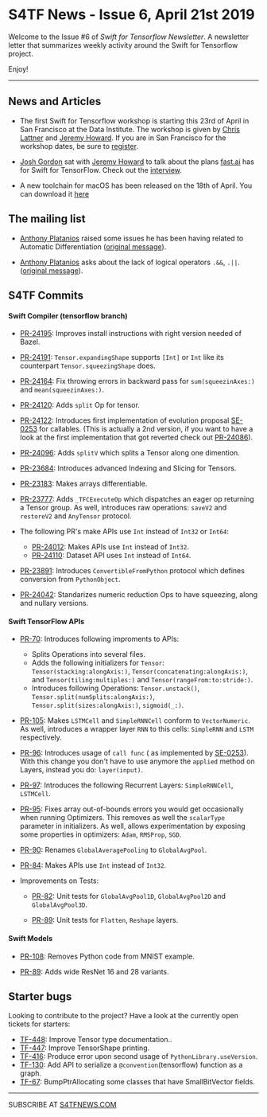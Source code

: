 S4TF News - Issue 6, April 21st 2019
===================

Welcome to the Issue #6 of *Swift for Tensorflow Newsletter*. A newsletter letter that summarizes weekly activity around the Swift for Tensorflow project.

Enjoy!

---

## News and Articles

* The first Swift for Tensorflow workshop is starting this 23rd of April in San Francisco at the Data Institute. The workshop is given by [Chris Lattner](https://twitter.com/clattner_llvm) and [Jeremy Howard](https://twitter.com/jeremyphoward). If you are in San Francisco for the workshop dates, be sure to [register](http://rsvp.usfca.edu/events/fast-ai-swift-for-tensorflow-workshop-the-data-institute/event-summary-8472634ee3d24af6862968edfbb6dcae.aspx).

* [Josh Gordon](https://twitter.com/random_forests) sat with  [Jeremy Howard](https://twitter.com/jeremyphoward) to talk about the plans [fast.ai](https://www.fast.ai/) has for Swift for TensorFlow. Check out the [interview](https://www.youtube.com/watch?v=drSpCwDFwnM).

* A new toolchain for macOS has been released on the 18th of April. You can download it [here](https://storage.googleapis.com/swift-tensorflow/mac/swift-tensorflow-DEVELOPMENT-2019-04-18-a-osx.pkg)

## The mailing list

* [Anthony Platanios](https://twitter.com/eaplatanios) raised some issues he has been having related to Automatic Differentiation ([original message](https://groups.google.com/a/tensorflow.org/d/msg/swift/a5vaC2GTY_w/rOHAlCzNCAAJ)).


* [Anthony Platanios](https://twitter.com/eaplatanios) asks about the lack of logical operators `.&&`, `.||`. ([original message](https://groups.google.com/a/tensorflow.org/d/msg/swift/K0C3ePC05UY/R8S7somQCwAJ)).


## S4TF Commits

#### Swift Compiler (tensorflow branch)

* [PR-24195](https://github.com/apple/swift/pull/24195): Improves install instructions with right version needed of Bazel.

* [PR-24191](https://github.com/apple/swift/pull/24191): `Tensor.expandingShape` supports `[Int]` or `Int` like its counterpart `Tensor.squeezingShape` does.

* [PR-24164](https://github.com/apple/swift/pull/24164): Fix throwing errors in backward pass for `sum(squeezinAxes:)` and `mean(squeezinAxes:)`.

* [PR-24120](https://github.com/apple/swift/pull/24120): Adds `split` Op for tensor.

* [PR-24122](https://github.com/apple/swift/pull/24122): Introduces first implementation of evolution proposal [SE-0253](https://github.com/apple/swift-evolution/blob/master/proposals/0253-callable.md) for callables. (This is actually a 2nd version, if you want to have a look at the first implementation that got reverted check out [PR-24086](https://github.com/apple/swift/pull/24086)).

* [PR-24096](https://github.com/apple/swift/pull/24096): Adds `splitV` which splits a Tensor along one dimention.

* [PR-23684](https://github.com/apple/swift/pull/23684): Introduces advanced Indexing and Slicing for Tensors.

* [PR-23183](https://github.com/apple/swift/pull/23183): Makes arrays differentiable.

* [PR-23777](https://github.com/apple/swift/pull/23777): Adds `_TFCExecuteOp` which dispatches an eager op returning a Tensor group. As well, introduces raw operations: `saveV2` and `restoreV2` and `AnyTensor` protocol.

* The following PR's make APIs use `Int` instead of `Int32` or `Int64`: 
    * [PR-24012](https://github.com/apple/swift/pull/24012): Makes APIs use `Int` instead of `Int32`.
    * [PR-24110](https://github.com/apple/swift/pull/24110): Dataset API uses `Int` instead of `Int64`.

* [PR-23891](https://github.com/apple/swift/pull/23891): Introduces `ConvertibleFromPython` protocol which defines conversion from `PythonObject`.

* [PR-24042](https://github.com/apple/swift/pull/24042): Standarizes numeric reduction Ops to have squeezing, along and nullary versions.

#### Swift TensorFlow APIs

* [PR-70](https://github.com/tensorflow/swift-apis/pull/70): Introduces following improments to APIs:
    * Splits Operations into several files.
    * Adds the following initializers for `Tensor`: `Tensor(stacking:alongAxis:)`, `Tensor(concatenating:alongAxis:)`, and `Tensor(tiling:multiples:)` and `Tensor(rangeFrom:to:stride:)`.
    * Introduces following Operations: `Tensor.unstack()`, `Tensor.split(numSplits:alongAxis:)`, `Tensor.split(sizes:alongAxis:)`, `sigmoid(_:)`.

* [PR-105](https://github.com/tensorflow/swift-apis/pull/105): Makes `LSTMCell` and `SimpleRNNCell` conform to `VectorNumeric`. As well, introduces a wrapper layer `RNN` to this cells: `SimpleRNN` and `LSTM` respectively.

* [PR-96](https://github.com/tensorflow/swift-apis/pull/96): Introduces usage of `call func` ( as implemented by [SE-0253](https://github.com/apple/swift-evolution/blob/master/proposals/0253-callable.md)). With this change you don't have to use anymore the `applied` method on Layers, instead you do: `layer(input)`.

* [PR-97](https://github.com/tensorflow/swift-apis/pull/97): Introduces the following Recurrent Layers: `SimpleRNNCell`, `LSTMCell`.

* [PR-95](https://github.com/tensorflow/swift-apis/pull/95): Fixes array out-of-bounds errors you would get occasionally when running Optimizers. This removes as well the `scalarType` parameter in initializers. As well, allows experimentation by exposing some properties in optimizers: `Adam`, `RMSProp`, `SGD`.

* [PR-90](https://github.com/tensorflow/swift-apis/pull/90): Renames `GlobalAveragePooling` to `GlobalAvgPool`.

* [PR-84](https://github.com/tensorflow/swift-apis/pull/84): Makes APIs use `Int` instead of `Int32`.

* Improvements on Tests:
    * [PR-82](https://github.com/tensorflow/swift-apis/pull/82): Unit tests for `GlobalAvgPool1D`, `GlobalAvgPool2D` and `GlobalAvgPool3D`.

    * [PR-89](https://github.com/tensorflow/swift-apis/pull/89): Unit tests for `Flatten`, `Reshape` layers.

#### Swift Models

* [PR-108](https://github.com/tensorflow/swift-models/pull/108): Removes Python code from MNIST example.

* [PR-89](https://github.com/tensorflow/swift-models/pull/89): Adds wide ResNet 16 and 28 variants.

## Starter bugs

Looking to contribute to the project? Have a look at the currently open tickets for starters: 

* [TF-448](https://bugs.swift.org/browse/TF-447): Improve Tensor type documentation..
* [TF-447](https://bugs.swift.org/browse/TF-447): Improve TensorShape printing.
* [TF-416](https://bugs.swift.org/browse/TF-416): Produce error upon second usage of `PythonLibrary.useVersion`.
* [TF-130](https://bugs.swift.org/browse/TF-130): Add API to serialize a `@convention`(tensorflow) function as a graph.
* [TF-67](https://bugs.swift.org/browse/TF-67):  BumpPtrAllocating some classes that have SmallBitVector fields.

---

SUBSCRIBE AT [S4TFNEWS.COM](https://www.s4tfnews.com/)

